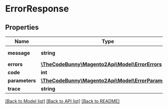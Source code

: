 # ErrorResponse

## Properties
Name | Type | Description | Notes
------------ | ------------- | ------------- | -------------
**message** | **string** | Error message | 
**errors** | [**\TheCodeBunny\Magento2Api\Model\ErrorErrors**](ErrorErrors.md) |  | [optional] 
**code** | **int** | Error code | [optional] 
**parameters** | [**\TheCodeBunny\Magento2Api\Model\ErrorParameters**](ErrorParameters.md) |  | [optional] 
**trace** | **string** | Stack trace | [optional] 

[[Back to Model list]](../README.md#documentation-for-models) [[Back to API list]](../README.md#documentation-for-api-endpoints) [[Back to README]](../README.md)


